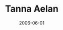 ---
layout: cassette
title: "Tanna Aelan"
date: 2006-06-01
publish: 2016-06-01
category: Single
tags: [rexly, way_back_productions]
artist: "Rexly"
description: "Tanna Aelan<br>ft. Way Back Productions"
artwork: "0BwOVcFj5qu4Tb0gxUWFtSWE2QXM"
cassette: "0BwOVcFj5qu4TeVdMVmw3cENFV1U"
socialmedia: "0BwOVcFj5qu4TTEtNdnlWcmV5NmM"
download: "vfSNTE"
side-a: "'rexly_-_tanna_aelan'"
side-b: "'rexly_-_tanna_aelan'"
icon: '<i class="demo-icon icon-cassette"></i>'
---